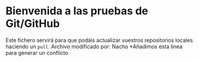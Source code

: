 # Bienvenida a las pruebas de Git/GitHub

Este fichero servirá para que podáis actualizar vuestros repositorios locales haciendo un `pull`.
Archivo modificado por: Nacho
*Añadimos esta linea para generar un conflicto